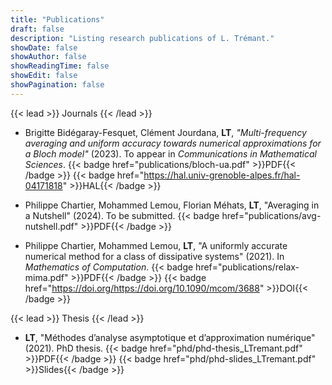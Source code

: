 ```yaml
---
title: "Publications"
draft: false
description: "Listing research publications of L. Trémant."
showDate: false
showAuthor: false
showReadingTime: false
showEdit: false
showPagination: false
---
```


{{< lead >}}
Journals
{{< /lead >}}

- Brigitte Bidégaray-Fesquet, Clément Jourdana, **LT**, *"Multi-frequency averaging and uniform accuracy towards numerical approximations for a Bloch model"* (2023). To appear in *Communications in Mathematical Sciences*.
  {{< badge href="publications/bloch-ua.pdf" >}}PDF{{< /badge >}}
  {{< badge href="https://hal.univ-grenoble-alpes.fr/hal-04171818" >}}HAL{{< /badge >}}

- Philippe Chartier, Mohammed Lemou, Florian Méhats, **LT**, "Averaging in a Nutshell" (2024). To be submitted.
  {{< badge href="publications/avg-nutshell.pdf" >}}PDF{{< /badge >}}

- Philippe Chartier, Mohammed Lemou, **LT**, "A uniformly accurate numerical method for a class of dissipative systems" (2021). In *Mathematics of Computation*.
  {{< badge href="publications/relax-mima.pdf" >}}PDF{{< /badge >}}
  {{< badge href="https://doi.org/https://doi.org/10.1090/mcom/3688" >}}DOI{{< /badge >}}

<!--  -->

{{< lead >}}
Thesis
{{< /lead >}}

- **LT**, "Méthodes d’analyse asymptotique et d’approximation numérique" (2021). PhD thesis.
  {{< badge href="phd/phd-thesis_LTremant.pdf" >}}PDF{{< /badge >}}
  {{< badge href="phd/phd-slides_LTremant.pdf" >}}Slides{{< /badge >}}
